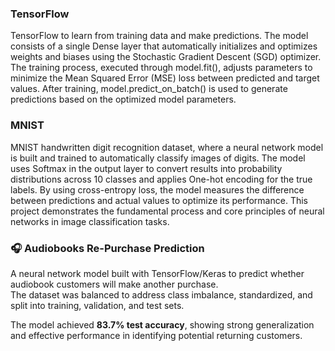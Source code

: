 ### TensorFlow

TensorFlow to learn from training data and make predictions. The model consists of a single Dense layer that automatically initializes and optimizes weights and biases using the Stochastic Gradient Descent (SGD) optimizer. The training process, executed through model.fit(), adjusts parameters to minimize the Mean Squared Error (MSE) loss between predicted and target values. After training, model.predict_on_batch() is used to generate predictions based on the optimized model parameters.

### MNIST

MNIST handwritten digit recognition dataset, where a neural network model is built and trained to automatically classify images of digits. The model uses Softmax in the output layer to convert results into probability distributions across 10 classes and applies One-hot encoding for the true labels. By using cross-entropy loss, the model measures the difference between predictions and actual values to optimize its performance. This project demonstrates the fundamental process and core principles of neural networks in image classification tasks.

### 🎧 Audiobooks Re-Purchase Prediction

A neural network model built with TensorFlow/Keras to predict whether audiobook customers will make another purchase.  
The dataset was balanced to address class imbalance, standardized, and split into training, validation, and test sets.  

The model achieved **83.7% test accuracy**, showing strong generalization and effective performance in identifying potential returning customers.
